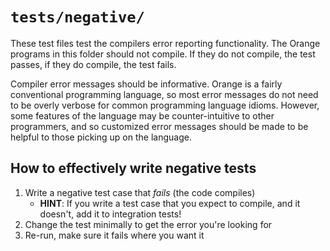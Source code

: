 # `tests/negative/`

These test files test the compilers error reporting functionality. The Orange programs in this folder should not compile. If they do not compile, the test passes, if they do compile, the test fails.

Compiler error messages should be informative. Orange is a fairly conventional programming language, so most error messages do not need to be overly verbose for common programming language idioms. However, some features of the language may be counter-intuitive to other programmers, and so customized error messages should be made to be helpful to those picking up on the language.

## How to effectively write negative tests
1. Write a negative test case that _fails_ (the code compiles)
    * __HINT__: If you write a test case that you expect to compile, and it doesn't, add it to integration tests!
1. Change the test minimally to get the error you're looking for
1. Re-run, make sure it fails where you want it
